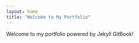 ```yaml
---
layout: home
title: "Welcome to My Portfolio"
---
```

Welcome to my portfolio powered by Jekyll GitBook!

